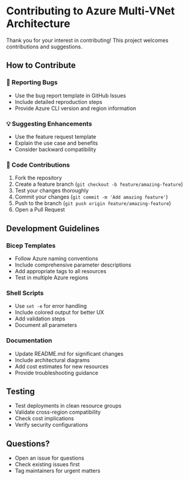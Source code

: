 # Contributing to Azure Multi-VNet Architecture

Thank you for your interest in contributing! This project welcomes contributions and suggestions.

## How to Contribute

### 🐛 Reporting Bugs
- Use the bug report template in GitHub Issues
- Include detailed reproduction steps
- Provide Azure CLI version and region information

### 💡 Suggesting Enhancements
- Use the feature request template
- Explain the use case and benefits
- Consider backward compatibility

### 🔧 Code Contributions
1. Fork the repository
2. Create a feature branch (`git checkout -b feature/amazing-feature`)
3. Test your changes thoroughly
4. Commit your changes (`git commit -m 'Add amazing feature'`)
5. Push to the branch (`git push origin feature/amazing-feature`)
6. Open a Pull Request

## Development Guidelines

### Bicep Templates
- Follow Azure naming conventions
- Include comprehensive parameter descriptions
- Add appropriate tags to all resources
- Test in multiple Azure regions

### Shell Scripts
- Use `set -e` for error handling
- Include colored output for better UX
- Add validation steps
- Document all parameters

### Documentation
- Update README.md for significant changes
- Include architectural diagrams
- Add cost estimates for new resources
- Provide troubleshooting guidance

## Testing
- Test deployments in clean resource groups
- Validate cross-region compatibility
- Check cost implications
- Verify security configurations

## Questions?
- Open an issue for questions
- Check existing issues first
- Tag maintainers for urgent matters